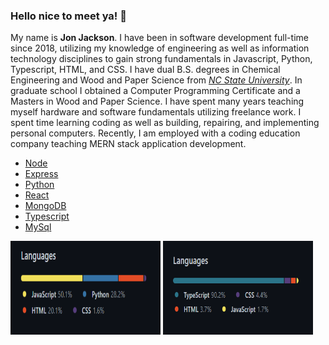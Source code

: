 ### Hello nice to meet ya! 👋

<!--
**ocskier/ocskier** is a ✨ _special_ ✨ repository because its `README.md` (this file) appears on your GitHub profile.
-->

My name is **Jon Jackson**. I have been in software development full-time since 2018,
utilizing my knowledge of engineering as well as information technology disciplines to gain
strong fundamentals in Javascript, Python, Typescript, HTML, and CSS. I have dual
B.S. degrees in Chemical Engineering and Wood and Paper Science from
[_NC State University_](https:ncsu.edu). In graduate school I obtained a
Computer Programming Certificate and a Masters in Wood and Paper Science. I have spent
many years teaching myself hardware and software fundamentals utilizing freelance work.
I spent time learning coding as well as building, repairing, and implementing personal
computers. Recently, I am employed with a coding education company teaching MERN stack
application development.

- [Node](https://nodejs.org/en/)
- [Express](https://expressjs.com/)
- [Python](https://www.python.org)
- [React](https://reactjs.org/docs/getting-started.html)
- [MongoDB](https://www.mongodb.com/)
- [Typescript](https://www.typescriptlang.org/)
- [MySql](https://www.mysql.com/)

<img src="assets/Lang1.PNG" width=240 height=150 /> <img src="assets/Lang2.PNG" width=240 height=150 />
